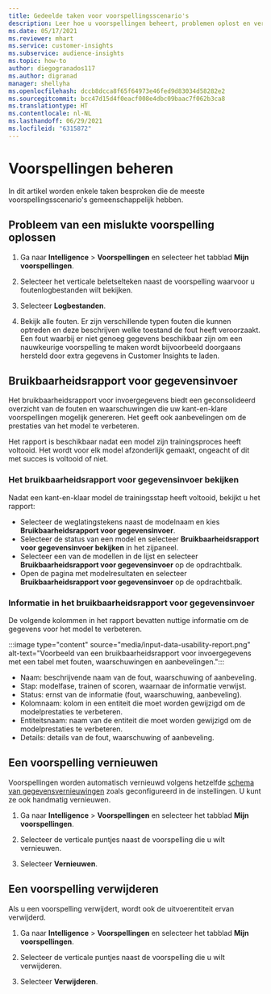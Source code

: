 ```yaml
---
title: Gedeelde taken voor voorspellingsscenario's
description: Leer hoe u voorspellingen beheert, problemen oplost en verfijnt.
ms.date: 05/17/2021
ms.reviewer: mhart
ms.service: customer-insights
ms.subservice: audience-insights
ms.topic: how-to
author: diegogranados117
ms.author: digranad
manager: shellyha
ms.openlocfilehash: dccb8dcca8f65f64973e46fed9d83034d58282e2
ms.sourcegitcommit: bcc47d15d4f0eacf008e4dbc09baac7f062b3ca8
ms.translationtype: HT
ms.contentlocale: nl-NL
ms.lasthandoff: 06/29/2021
ms.locfileid: "6315872"
---
```

# <a name="manage-predictions"></a>Voorspellingen beheren

In dit artikel worden enkele taken besproken die de meeste voorspellingsscenario's gemeenschappelijk hebben.

## <a name="troubleshoot-a-failed-prediction"></a>Probleem van een mislukte voorspelling oplossen

1. Ga naar **Intelligence** > **Voorspellingen** en selecteer het tabblad **Mijn voorspellingen**.

1. Selecteer het verticale beletselteken naast de voorspelling waarvoor u foutenlogbestanden wilt bekijken.

1. Selecteer **Logbestanden**.

1. Bekijk alle fouten. Er zijn verschillende typen fouten die kunnen optreden en deze beschrijven welke toestand de fout heeft veroorzaakt. Een fout waarbij er niet genoeg gegevens beschikbaar zijn om een nauwkeurige voorspelling te maken wordt bijvoorbeeld doorgaans hersteld door extra gegevens in Customer Insights te laden.

## <a name="input-data-usability-report"></a>Bruikbaarheidsrapport voor gegevensinvoer

Het bruikbaarheidsrapport voor invoergegevens biedt een geconsolideerd overzicht van de fouten en waarschuwingen die uw kant-en-klare voorspellingen mogelijk genereren. Het geeft ook aanbevelingen om de prestaties van het model te verbeteren.

Het rapport is beschikbaar nadat een model zijn trainingsproces heeft voltooid. Het wordt voor elk model afzonderlijk gemaakt, ongeacht of dit met succes is voltooid of niet.

### <a name="view-the-input-data-usability-report"></a>Het bruikbaarheidsrapport voor gegevensinvoer bekijken

Nadat een kant-en-klaar model de trainingsstap heeft voltooid, bekijkt u het rapport:
- Selecteer de weglatingstekens naast de modelnaam en kies **Bruikbaarheidsrapport voor gegevensinvoer**.
- Selecteer de status van een model en selecteer **Bruikbaarheidsrapport voor gegevensinvoer bekijken** in het zijpaneel.
- Selecteer een van de modellen in de lijst en selecteer **Bruikbaarheidsrapport voor gegevensinvoer** op de opdrachtbalk.
- Open de pagina met modelresultaten en selecteer **Bruikbaarheidsrapport voor gegevensinvoer** op de opdrachtbalk.

### <a name="information-in-the-input-data-usability-report"></a>Informatie in het bruikbaarheidsrapport voor gegevensinvoer

De volgende kolommen in het rapport bevatten nuttige informatie om de gegevens voor het model te verbeteren.

:::image type="content" source="media/input-data-usability-report.png" alt-text="Voorbeeld van een bruikbaarheidsrapport voor invoergegevens met een tabel met fouten, waarschuwingen en aanbevelingen.":::

- Naam: beschrijvende naam van de fout, waarschuwing of aanbeveling.
- Stap: modelfase, trainen of scoren, waarnaar de informatie verwijst.
- Status: ernst van de informatie (fout, waarschuwing, aanbeveling).
- Kolomnaam: kolom in een entiteit die moet worden gewijzigd om de modelprestaties te verbeteren.
- Entiteitsnaam: naam van de entiteit die moet worden gewijzigd om de modelprestaties te verbeteren.
- Details: details van de fout, waarschuwing of aanbeveling.

## <a name="refresh-a-prediction"></a>Een voorspelling vernieuwen

Voorspellingen worden automatisch vernieuwd volgens hetzelfde [schema van gegevensvernieuwingen](system.md#schedule-tab) zoals geconfigureerd in de instellingen. U kunt ze ook handmatig vernieuwen.

1. Ga naar **Intelligence** > **Voorspellingen** en selecteer het tabblad **Mijn voorspellingen**.

1. Selecteer de verticale puntjes naast de voorspelling die u wilt vernieuwen.

1. Selecteer **Vernieuwen**.

## <a name="delete-a-prediction"></a>Een voorspelling verwijderen

Als u een voorspelling verwijdert, wordt ook de uitvoerentiteit ervan verwijderd.

1. Ga naar **Intelligence** > **Voorspellingen** en selecteer het tabblad **Mijn voorspellingen**.

1. Selecteer de verticale puntjes naast de voorspelling die u wilt verwijderen.

1. Selecteer **Verwijderen**.

